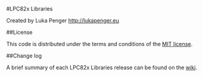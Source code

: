 #LPC82x Libraries

Created by Luka Penger
http://lukapenger.eu

##License

This code is distributed under the terms and conditions of the [MIT license](https://github.com/luka1995/LPC82x-Libraries/blob/master/LICENSE).

##Change log

A brief summary of each LPC82x Libraries release can be found on the [wiki](https://github.com/luka1995/LPC82x-Libraries/wiki/Change-log).
